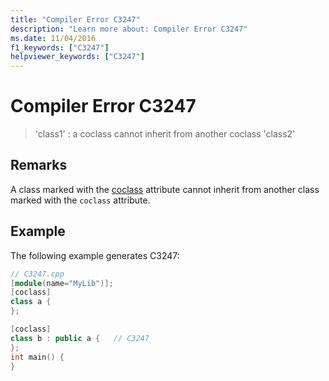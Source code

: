 ```yaml
---
title: "Compiler Error C3247"
description: "Learn more about: Compiler Error C3247"
ms.date: 11/04/2016
f1_keywords: ["C3247"]
helpviewer_keywords: ["C3247"]
---
```

# Compiler Error C3247

> 'class1' : a coclass cannot inherit from another coclass 'class2'

## Remarks

A class marked with the [coclass](../../windows/attributes/coclass.md) attribute cannot inherit from another class marked with the `coclass` attribute.

## Example

The following example generates C3247:

```cpp
// C3247.cpp
[module(name="MyLib")];
[coclass]
class a {
};

[coclass]
class b : public a {   // C3247
};
int main() {
}
```
